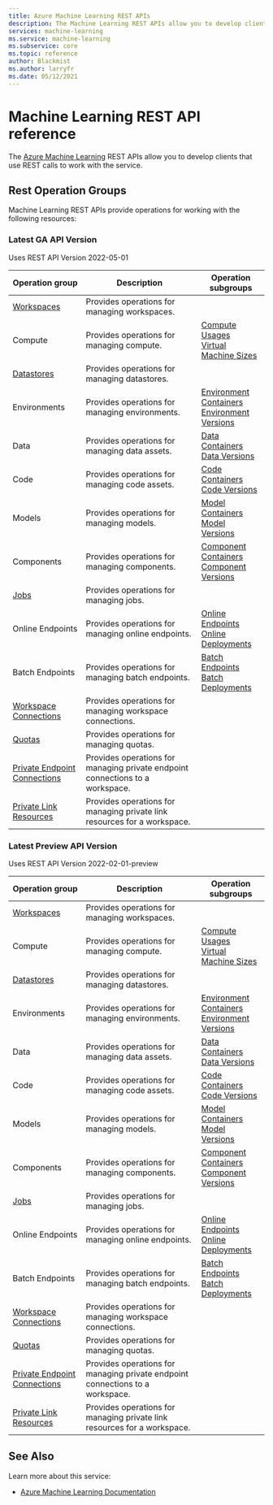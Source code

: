 ```yaml
---
title: Azure Machine Learning REST APIs
description: The Machine Learning REST APIs allow you to develop clients that use REST calls to work with the service.
services: machine-learning
ms.service: machine-learning
ms.subservice: core
ms.topic: reference
author: Blackmist
ms.author: larryfr
ms.date: 05/12/2021
---
```


# Machine Learning REST API reference
The [Azure Machine Learning](https://docs.microsoft.com/azure/machine-learning/) REST APIs allow you to develop clients that use REST calls to work with the service.
## Rest Operation Groups

Machine Learning REST APIs provide operations for working with the following resources:

### Latest GA API Version

Uses REST API Version 2022-05-01

| Operation group | Description                                                        | Operation subgroups |
| --------------- | ------------------------------------------------------------------ | ------------------- |
| [Workspaces](2022-05-01/workspaces) | Provides operations for managing workspaces. |
| Compute | Provides operations for managing compute. | [Compute](2022-05-01/compute) <br /> [Usages](2022-05-01/usages) <br /> [Virtual Machine Sizes](2022-05-01/virtual-machine-sizes) |
| [Datastores](2022-05-01/datastores) | Provides operations for managing datastores. |
| Environments | Provides operations for managing environments. | [Environment Containers](2022-05-01/environment-containers) <br /> [Environment Versions](2022-05-01/environment-versions) |
| Data | Provides operations for managing data assets. | [Data Containers](2022-05-01/data-containers) <br /> [Data Versions](2022-05-01/data-versions) |
| Code | Provides operations for managing code assets. | [Code Containers](2022-05-01/code-containers) <br /> [Code Versions](2022-05-01/code-versions) |
| Models | Provides operations for managing models. | [Model Containers](2022-05-01/model-containers) <br /> [Model Versions](2022-05-01/model-versions) |
| Components | Provides operations for managing components. | [Component Containers](2022-05-01/component-containers) <br /> [Component Versions](2022-05-01/component-versions) |
| [Jobs](2022-05-01/jobs) | Provides operations for managing jobs. |
| Online Endpoints | Provides operations for managing online endpoints. | [Online Endpoints](2022-05-01/online-endpoints) <br /> [Online Deployments](2022-05-01/online-deployments) |
| Batch Endpoints | Provides operations for managing batch endpoints. | [Batch Endpoints](2022-05-01/batch-endpoints) <br /> [Batch Deployments](2022-05-01/batch-deployments) |
| [Workspace Connections](2022-05-01/workspace-connections) | Provides operations for managing workspace connections. |
| [Quotas](2022-05-01/quotas) | Provides operations for managing quotas. |
| [Private Endpoint Connections](2022-05-01/private-endpoint-connections) | Provides operations for managing private endpoint connections to a workspace. |
| [Private Link Resources](2022-05-01/private-link-resources) | Provides operations for managing private link resources for a workspace. |

### Latest Preview API Version

Uses REST API Version 2022-02-01-preview

| Operation group | Description | Operation subgroups |
| --------------- | ------------| ------------------- |
| [Workspaces](2022-02-01-preview/workspaces) | Provides operations for managing workspaces. |
| Compute | Provides operations for managing compute. | [Compute](2022-02-01-preview/compute) <br /> [Usages](2022-02-01-preview/usages) <br /> [Virtual Machine Sizes](2022-02-01-preview/virtual-machine-sizes) |
| [Datastores](2022-02-01-preview/datastores) | Provides operations for managing datastores. |
| Environments | Provides operations for managing environments. | [Environment Containers](2022-02-01-preview/environment-containers) <br /> [Environment Versions](2022-02-01-preview/environment-versions) |
| Data | Provides operations for managing data assets. | [Data Containers](2022-02-01-preview/data-containers) <br /> [Data Versions](2022-02-01-preview/data-versions) |
| Code | Provides operations for managing code assets. | [Code Containers](2022-02-01-preview/code-containers) <br /> [Code Versions](2022-02-01-preview/code-versions) |
| Models | Provides operations for managing models. | [Model Containers](2022-02-01-preview/model-containers) <br /> [Model Versions](2022-02-01-preview/model-versions) |
| Components | Provides operations for managing components. | [Component Containers](2022-02-01-preview/component-containers) <br /> [Component Versions](2022-02-01-preview/component-versions) |
| [Jobs](2022-02-01-preview/jobs) | Provides operations for managing jobs. |
| Online Endpoints | Provides operations for managing online endpoints. | [Online Endpoints](2022-02-01-preview/online-endpoints) <br /> [Online Deployments](2022-02-01-preview/online-deployments) |
| Batch Endpoints | Provides operations for managing batch endpoints. | [Batch Endpoints](2022-02-01-preview/batch-endpoints) <br /> [Batch Deployments](2022-02-01-preview/batch-deployments) |
| [Workspace Connections](2022-02-01-preview/workspace-connections) | Provides operations for managing workspace connections. |
| [Quotas](2022-02-01-preview/quotas) | Provides operations for managing quotas. |
| [Private Endpoint Connections](2022-02-01-preview/private-endpoint-connections) | Provides operations for managing private endpoint connections to a workspace. |
| [Private Link Resources](2022-02-01-preview/private-link-resources) | Provides operations for managing private link resources for a workspace. |

## See Also

Learn more about this service:
* [Azure Machine Learning Documentation](https://docs.microsoft.com/azure/machine-learning/)

